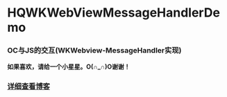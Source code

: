 # HQWKWebViewMessageHandlerDemo

### OC与JS的交互(WKWebview-MessageHandler实现)

**如果喜欢，请给一个小星星。O(∩_∩)O谢谢！**

### [详细查看博客](https://blog.csdn.net/u010960265/article/details/82625898)
